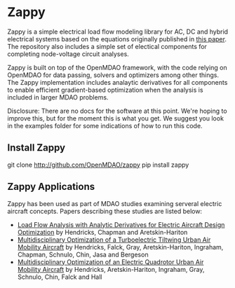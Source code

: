 
# Zappy

Zappy is a simple electrical load flow modeling library for AC, DC and hybrid electrical systems based on the equations originally published in [this paper](https://ieeexplore.ieee.org/document/7961244).
The repository also includes a simple set of electical components for completing node-voltage circuit analyses.

Zappy is built on top of the OpenMDAO framework, with the code relying on OpenMDAO for data passing, solvers and optimizers among other things.  
The Zappy implementation includes analaytic derivatives for all components to enable efficient gradient-based optimization when the analysis is included in larger MDAO problems.

Disclosure: There are no docs for the software at this point. We're hoping to improve this, but for the moment this is what you get. We suggest you look in the examples folder for some indications of how to run this code.

## Install Zappy

git clone http://github.com/OpenMDAO/zappy
pip install zappy

## Zappy Applications
Zappy has been used as part of MDAO studies examining serveral electric aircraft concepts.  Papers describing these studies are listed below:

- [Load Flow Analysis with Analytic Derivatives for Electric Aircraft Design Optimization](https://arc.aiaa.org/doi/10.2514/6.2019-1220) by Hendricks, Chapman and Aretskin-Hariton
- [Multidisciplinary Optimization of a Turboelectric Tiltwing Urban Air Mobility Aircraft](https://arc.aiaa.org/doi/10.2514/6.2019-3551) by Hendricks, Falck, Gray, Aretskin-Hariton, Ingraham, Chapman, Schnulo, Chin, Jasa and Bergeson
- [Multidisciplinary Optimization of an Electric Quadrotor Urban Air Mobility Aircraft](https://arc.aiaa.org/doi/10.2514/6.2020-3176) by Hendricks, Aretskin-Hariton, Ingraham, Gray, Schnulo, Chin, Falck and Hall
